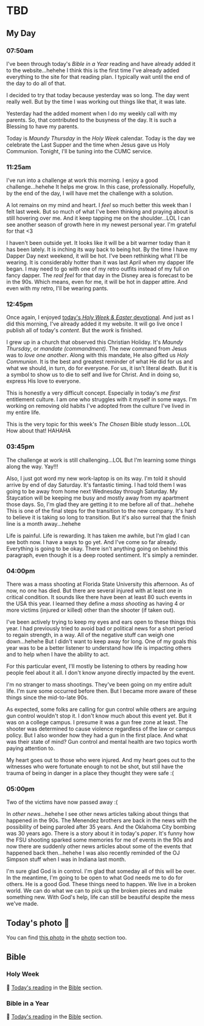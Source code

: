 # TBD

## My Day

### 07:50am

I've been through today's *Bible in a Year* reading and have already added it to the website...hehehe I think this is the first time I've already added everything to the site for that reading plan. I typically wait until the end of the day to do all of that.

I decided to try that today because yesterday was so long. The day went really well. But by the time I was working out things like that, it was late.

Yesterday had the added moment when I do my weekly call with my parents. So, that contributed to the busyness of the day. It is such a Blessing to have my parents.

Today is *Maundy Thursday* in the *Holy Week* calendar. Today is the day we celebrate the Last Supper and the time when Jesus gave us Holy Communion. Tonight, I'll be tuning into the CUMC service.

### 11:25am

I've run into a challenge at work this morning. I enjoy a good challenge...hehehe It helps me grow. In this case, professionally. Hopefully, by the end of the day, I will have met the challenge with a solution.

A lot remains on my mind and heart. I *feel* so much better this week than I felt last week. But so much of what I've been thinking and praying about is still hovering over me. And it keep tapping me on the shoulder...LOL I can see another season of growth here in my newest personal year. I'm grateful for that <3

I haven't been outside yet. It looks like it will be a bit warmer today than it has been lately. It is inching its way back to being hot. By the time I have my Dapper Day next weekend, it will be hot. I've been rethinking what I'll be wearing. It is considerably hotter than it was last April when my dapper life began. I may need to go with one of my retro outfits instead of my full on fancy dapper. The *real feel* for that day in the Disney area is forecast to be in the 90s. Which means, even for me, it will be hot in dapper attire. And even with my retro, I'll be wearing pants.

### 12:45pm

Once again, I enjoyed [today's *Holy Week & Easter* devotional](/bible/plans/holy-week-easter/5). And just as I did this morning, I've already added it my website. It will go live once I publish all of today's *content*. But the *work* is finished.

I grew up in a church that observed this Christian Holiday. It's *Maundy Thursday*, or *mandate (commandment)*. The new command from Jesus was to *love one another*. Along with this mandate, He also gifted us *Holy Communion*. It is the best and greatest reminder of what He did for us and what we should, in turn, do for everyone. For us, it isn't literal death. But it is a symbol to show us to die to self and live for Christ. And in doing so, express His love to everyone.

This is honestly a very difficult concept. Especially in today's *me first* entitlement culture. I am one who struggles with it myself in some ways. I'm working on removing old habits I've adopted from the culture I've lived in my entire life.

This is the very topic for this week's *The Chosen* Bible study lesson...LOL How about that! HAHAHA

### 03:45pm

The challenge at work is still challenging...LOL But I'm learning some things along the way. Yay!!!

Also, I just got word my new work-laptop is on its way. I'm told it should arrive by end of day Saturday. It's fantastic timing. I had told them I was going to be away from home next Wednesday through Saturday. My Staycation will be keeping me busy and mostly away from my apartment those days. So, I'm glad they are getting it to me before all of that...hehehe This is one of the final steps for the transition to the new company. It's hard to believe it is taking so long to transition. But it's also surreal that the finish line is a month away...hehehe

Life is painful. Life is rewarding. It has taken me awhile, but I'm glad I can see both now. I have a ways to go yet. And I've come so far already. Everything is going to be okay. There isn't anything going on behind this paragraph, even though it is a deep rooted sentiment. It's simply a reminder.

### 04:00pm

There was a mass shooting at Florida State University this afternoon. As of now, no one has died. But there are several injured with at least one in critical condition. It sounds like there have been at least 80 such events in the USA this year. I learned they define a *mass shooting* as having 4 or more victims (injured or killed) other than the shooter (if taken out).

I've been actively trying to keep my eyes and ears open to these things this year. I had previously tried to avoid bad or political news for a short period to regain strength, in a way. All of the negative stuff can weigh one down...hehehe But I didn't want to keep away for long. One of my goals this year was to be a better listener to understand how life is impacting others and to help when I have the ability to act.

For this particular event, I'll mostly be listening to others by reading how people feel about it all. I don't know anyone directly impacted by the event.

I'm no stranger to mass shootings. They've been going on my entire adult life. I'm sure some occurred before then. But I became more aware of these things since the mid-to-late 90s.

As expected, some folks are calling for gun control while others are arguing gun control wouldn't stop it. I don't know much about this event yet. But it was on a college campus. I presume it was a gun free zone at least. The shooter was determined to cause violence regardless of the law or campus policy. But I also wonder how they had a gun in the first place. And what was their state of mind? Gun control and mental health are two topics worth paying attention to.

My heart goes out to those who were injured. And my heart goes out to the witnesses who were fortunate enough to not be shot, but still have the trauma of being in danger in a place they thought they were safe :(

### 05:00pm

Two of the victims have now passed away :(

In *other news*...hehehe I see other news articles talking about things that happened in the 90s. The Menendez brothers are back in the news with the possibility of being paroled after 35 years. And the Oklahoma City bombing was 30 years ago. There is a story about it in today's *paper*. It's funny how the FSU shooting sparked some memories for me of events in the 90s and now there are suddenly other news articles about some of the events that happened back then...hehehe I was also recently reminded of the OJ Simpson stuff when I was in Indiana last month.

I'm sure glad God is in control. I'm glad that someday all of this will be over. In the meantime, I'm going to be open to what God needs me to do for others. He is a good God. These things need to happen. We live in a broken world. We can do what we can to pick up the broken pieces and make something new. With God's help, life can still be beautiful despite the mess we've made.



## Today's photo 📸

<!--@include: @/photos/photo-a-day/2025/04/16.md{3,}-->

You can find [this photo](/photos/photo-a-day/2025/04/16) in the [photo](/photos/) section too.

## Bible

### Holy Week

📖 [Today's reading](/bible/plans/holy-week-easter/5) in the [Bible](/bible/) section.

### Bible in a Year

📖 [Today's reading](/bible/plans/bible-in-a-year/04/17) in the [Bible](/bible/) section.